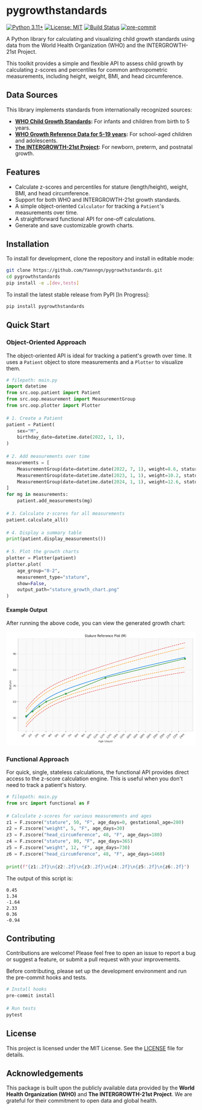 # pygrowthstandards

<!-- [![PyPI version](https://badge.fury.io/py/pygrowthstandards.svg)](https://badge.fury.io/py/pygrowthstandards)
[![Python Version](https://img.shields.io/pypi/pyversions/pygrowthstandards.svg)](https://pypi.org/project/pygrowthstandards) -->

[![Python 3.11+](https://img.shields.io/badge/python-3.11%2B-blue.svg)](https://pypi.org/project/pygrowthstandards)
[![License: MIT](https://img.shields.io/badge/License-MIT-yellow.svg)](https://opensource.org/licenses/MIT)
[![Build Status](https://github.com/Yannngn/pygrowthstandards/actions/workflows/main.yml/badge.svg)](https://github.com/Yannngn/pygrowthstandards/actions)
[![pre-commit](https://img.shields.io/badge/pre--commit-enabled-brightgreen?logo=pre-commit&logoColor=white)](https://github.com/pre-commit/pre-commit)

A Python library for calculating and visualizing child growth standards using data from the World Health Organization (WHO) and the INTERGROWTH-21st Project.

This toolkit provides a simple and flexible API to assess child growth by calculating z-scores and percentiles for common anthropometric measurements, including height, weight, BMI, and head circumference.

## Data Sources

This library implements standards from internationally recognized sources:

- **[WHO Child Growth Standards](https://www.who.int/tools/child-growth-standards):** For infants and children from birth to 5 years.
- **[WHO Growth Reference Data for 5-19 years](https://www.who.int/tools/growth-reference-data-for-5to19-years):** For school-aged children and adolescents.
- **[The INTERGROWTH-21st Project](https://intergrowth21.tghn.org/):** For newborn, preterm, and postnatal growth.

## Features

- Calculate z-scores and percentiles for stature (length/height), weight, BMI, and head circumference.
- Support for both WHO and INTERGROWTH-21st growth standards.
- A simple object-oriented `Calculator` for tracking a `Patient`'s measurements over time.
- A straightforward functional API for one-off calculations.
- Generate and save customizable growth charts.

## Installation

To install for development, clone the repository and install in editable mode:

```bash
git clone https://github.com/Yannngn/pygrowthstandards.git
cd pygrowthstandards
pip install -e .[dev,tests]
```

To install the latest stable release from PyPI [In Progress]:

```bash
pip install pygrowthstandards
```

## Quick Start

### Object-Oriented Approach

The object-oriented API is ideal for tracking a patient's growth over time. It uses a `Patient` object to store measurements and a `Plotter` to visualize them.

```python
# filepath: main.py
import datetime
from src.oop.patient import Patient
from src.oop.measurement import MeasurementGroup
from src.oop.plotter import Plotter

# 1. Create a Patient
patient = Patient(
    sex="M",
    birthday_date=datetime.date(2022, 1, 1),
)

# 2. Add measurements over time
measurements = [
    MeasurementGroup(date=datetime.date(2022, 7, 1), weight=8.6, stature=68.4, head_circumference=44.5),
    MeasurementGroup(date=datetime.date(2023, 1, 1), weight=10.2, stature=75.7, head_circumference=46.5),
    MeasurementGroup(date=datetime.date(2024, 1, 1), weight=12.6, stature=87.8, head_circumference=48.5),
]
for mg in measurements:
    patient.add_measurements(mg)

# 3. Calculate z-scores for all measurements
patient.calculate_all()

# 4. Display a summary table
print(patient.display_measurements())

# 5. Plot the growth charts
plotter = Plotter(patient)
plotter.plot(
    age_group="0-2",
    measurement_type="stature",
    show=False,
    output_path="stature_growth_chart.png"
)
```

#### Example Output

After running the above code, you can view the generated growth chart:

![Stature Growth Chart](results/user_table_0_2_stature.png)

### Functional Approach

For quick, single, stateless calculations, the functional API provides direct access to the z-score calculation engine. This is useful when you don't need to track a patient's history.

```python
# filepath: main.py
from src import functional as F

# Calculate z-scores for various measurements and ages
z1 = F.zscore("stature", 50, "F", age_days=0, gestational_age=280)
z2 = F.zscore("weight", 5, "F", age_days=30)
z3 = F.zscore("head_circumference", 40, "F", age_days=180)
z4 = F.zscore("stature", 80, "F", age_days=365)
z5 = F.zscore("weight", 12, "F", age_days=730)
z6 = F.zscore("head_circumference", 48, "F", age_days=1460)

print(f"{z1:.2f}\n{z2:.2f}\n{z3:.2f}\n{z4:.2f}\n{z5:.2f}\n{z6:.2f}")
```

The output of this script is:

```
0.45
1.34
-1.64
2.33
0.36
-0.94
```

## Contributing

Contributions are welcome! Please feel free to open an issue to report a bug or suggest a feature, or submit a pull request with your improvements.

Before contributing, please set up the development environment and run the pre-commit hooks and tests.

```bash
# Install hooks
pre-commit install

# Run tests
pytest
```

## License

This project is licensed under the MIT License. See the [LICENSE](LICENSE) file for details.

## Acknowledgements

This package is built upon the publicly available data provided by the **World Health Organization (WHO)** and **The INTERGROWTH-21st Project**. We are grateful for their commitment to open data and global health.
